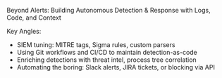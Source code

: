 Beyond Alerts: Building Autonomous Detection & Response with Logs, Code, and Context

Key Angles:
- SIEM tuning: MITRE tags, Sigma rules, custom parsers
- Using Git workflows and CI/CD to maintain detection-as-code
- Enriching detections with threat intel, process tree correlation
- Automating the boring: Slack alerts, JIRA tickets, or blocking via API
